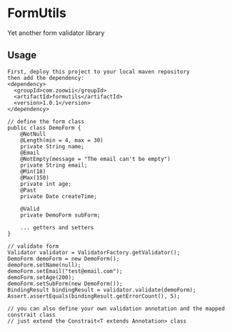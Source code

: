 FormUtils
====
Yet another form validator library


## Usage

    First, deploy this project to your local maven repository
    then add the dependency:
    <dependency>
      <groupId>com.zoowii</groupId>
      <artifactId>formutils</artifactId>
      <version>1.0.1</version>
    </dependency>

    // define the form class
    public class DemoForm {
        @NotNull
        @Length(min = 4, max = 30)
        private String name;
        @Email
        @NotEmpty(message = "The email can't be empty")
        private String email;
        @Min(18)
        @Max(150)
        private int age;
        @Past
        private Date createTime;

        @Valid
        private DemoForm subForm;

        ... getters and setters
    }

    // validate form
    Validator validator = ValidatorFactory.getValidator();
    DemoForm demoForm = new DemoForm();
    demoForm.setName(null);
    demoForm.setEmail("test@email.com");
    demoForm.setAge(200);
    demoForm.setSubForm(new DemoForm());
    BindingResult bindingResult = validator.validate(demoForm);
    Assert.assertEquals(bindingResult.getErrorCount(), 5);

    // you can also define your own validation annotation and the mapped constrait class
    // just extend the Constrait<T extends Annotation> class